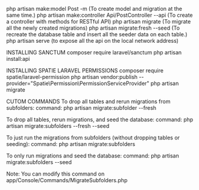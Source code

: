 php artisan make:model Post -m (To create model and migration at the same time.)
php artisan make:controller Api/PostController --api (To create a controller with methods for RESTful API)
php artisan migrate (To migrate all the newly created migrations)
php artisan migrate:fresh --seed (To recreate the database table and insert all the seeder data on each table.)
php artisan serve (to expose all the api on the local network address)

INSTALLING SANCTUM
composer require laravel/sanctum
php artisan install:api

INSTALLING SPATIE LARAVEL PERMISSIONS
composer require spatie/laravel-permission
php artisan vendor:publish --provider="Spatie\Permission\PermissionServiceProvider"
php artisan migrate

CUTOM COMMANDS
To drop all tables and rerun migrations from subfolders:
command: php artisan migrate:subfolder --fresh

To drop all tables, rerun migrations, and seed the database:
command: php artisan migrate:subfolders --fresh --seed

To just run the migrations from subfolders (without dropping tables or seeding):
command: php artisan migrate:subfolders

To only run migrations and seed the database:
command: php artisan migrate:subfolders --seed

Note: You can modify this command on app/Console/Commands/MigrateSubfolders.php
